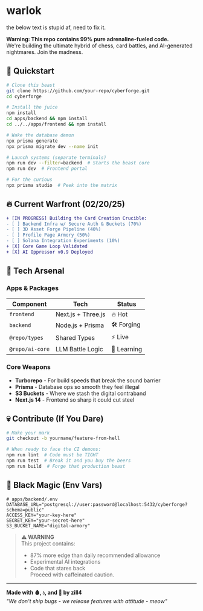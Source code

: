 #  warlok 

the below text is stupid af, need to fix it.

**Warning: This repo contains 99% pure adrenaline-fueled code.**  
We're building the ultimate hybrid of chess, card battles, and AI-generated nightmares. Join the madness.



## 🚀 Quickstart

```sh
# Clone this beast
git clone https://github.com/your-repo/cyberforge.git
cd cyberforge

# Install the juice
npm install
cd apps/backend && npm install
cd ../../apps/frontend && npm install

# Wake the database demon
npx prisma generate
npx prisma migrate dev --name init

# Launch systems (separate terminals)
npm run dev --filter=backend  # Starts the beast core
npm run dev  # Frontend portal

# For the curious
npx prisma studio  # Peek into the matrix
```

## 🔥 Current Warfront (02/20/25)
```diff
+ [IN PROGRESS] Building the Card Creation Crucible:
- [ ] Backend Infra w/ Secure Auth & Buckets (70%)
- [ ] 3D Asset Forge Pipeline (40%) 
- [ ] Profile Page Armory (50%)
- [ ] Solana Integration Experiments (10%)
+ [X] Core Game Loop Validated 
+ [X] AI Oppressor v0.9 Deployed
```

## 🧰 Tech Arsenal
### Apps & Packages
| Component       | Tech                | Status   |
|-----------------|---------------------|----------|
| `frontend`      | Next.js + Three.js  | 🔥 Hot   |
| `backend`       | Node.js + Prisma    | 🛠️ Forging|
| `@repo/types`   | Shared Types        | ⚡ Live   |
| `@repo/ai-core` | LLM Battle Logic    | 🤖 Learning|

### Core Weapons
- **Turborepo** - For build speeds that break the sound barrier
- **Prisma** - Database ops so smooth they feel illegal  
- **S3 Buckets** - Where we stash the digital contraband
- **Next.js 14** - Frontend so sharp it could cut steel

## 💀 Contribute (If You Dare)
```sh
# Make your mark
git checkout -b yourname/feature-from-hell

# When ready to face the CI demons:
npm run lint  # Code must be TIGHT
npm run test  # Break it and you buy the beers
npm run build  # Forge that production beast
```

## 🔐 Black Magic (Env Vars)
```.env
# apps/backend/.env
DATABASE_URL="postgresql://user:password@localhost:5432/cyberforge?schema=public"
ACCESS_KEY="your-key-here" 
SECRET_KEY="your-secret-here"
S3_BUCKET_NAME="digital-armory"
```

> **⚠️ WARNING**  
> This project contains:  
> - 87% more edge than daily recommended allowance  
> - Experimental AI integrations  
> - Code that stares back  
> Proceed with caffeinated caution.

---

**Made with 🩸, 💧, and 🖤 by zill4**  
*"We don't ship bugs - we release features with attitude - meow"*
